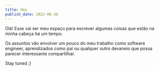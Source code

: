 ```yaml
---
title: Hey
publish_date: 2022-06-30
---
```


Olá!
Esse vai ser meu espaço para escrever algumas coisas que estão na minha
cabeça há um tempo.

Os assuntos vão envolver um pouco do meu trabalho como software engineer,
aprendizados como pai ou qualquer outro devaneio que possa parecer
interessante compartilhar.

Stay tuned ;)
